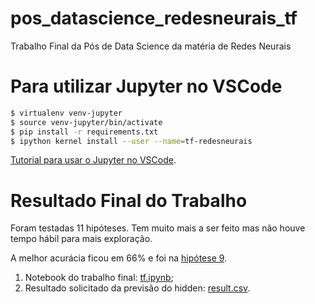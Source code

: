 # pos_datascience_redesneurais_tf
Trabalho Final da Pós de Data Science da matéria de Redes Neurais

# Para utilizar Jupyter no VSCode

```sh
$ virtualenv venv-jupyter
$ source venv-jupyter/bin/activate
$ pip install -r requirements.txt
$ ipython kernel install --user --name=tf-redesneurais
```

[Tutorial para usar o Jupyter no VSCode](https://anbasile.github.io/posts/2017-06-25-jupyter-venv/).

# Resultado Final do Trabalho

Foram testadas 11 hipóteses. Tem muito mais a ser feito mas não houve tempo hábil para mais exploração.

A melhor acurácia ficou em 66% e foi na [hipótese 9](tf.ipynb#Hip%C3%B3tese-9:-Verificando-correla%C3%A7%C3%A3o.).

1. Notebook do trabalho final: [tf.ipynb](tf.ipynb);
1. Resultado solicitado da previsão do hidden: [result.csv](datasets\hidden-results-ANN_v10.csv).
